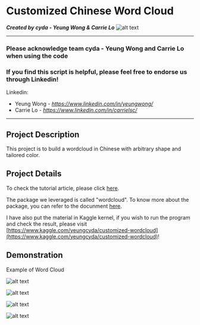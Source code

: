 # Customized Chinese Word Cloud
*<b>Created by cyda - Yeung Wong & Carrie Lo</b>*
![alt text](https://2.bp.blogspot.com/-JDCofS2Pvic/WxQCv_XstyI/AAAAAAAAABM/rWHKnG4ItnMULgmO_tWAuGTNL6kAexJlACK4BGAYYCw/s1000/tight%2Bbanner.png)

---------------------------------------------------------------------------------------------
### Please acknowledge <b>team cyda - Yeung Wong and Carrie Lo</b> when using the code

### If you find this script is helpful, please feel free to endorse us through Linkedin!
Linkedin:

* Yeung Wong - *https://www.linkedin.com/in/yeungwong/*
* Carrie Lo - *https://www.linkedin.com/in/carrielsc/*
---------------------------------------------------------------------------------------------
## Project Description
This project is to build a wordcloud in Chinese with arbitrary shape and tailored color.

## Project Details
To check the tutorial article, please click [here](https://medium.com/@yeung_cyda/written-in-chinese-step-by-step-chinese-word-cloud-with-python-53f57f65be69).

The package we leveraged is called "wordcloud". To know more about the package, you can refer to the docunment [here](https://amueller.github.io/word_cloud/index.html).

I have also put the material in Kaggle kernel, if you wish to run the program and check the result, please visit [https://www.kaggle.com/yeungcyda/customized-wordcloud](https://www.kaggle.com/yeungcyda/customized-wordcloud)!

## Demonstration
Example of Word Cloud

![alt text](https://cdn-images-1.medium.com/max/800/1*BVmp6S57SUz6ustK6q_QWA.png)

![alt text](https://cdn-images-1.medium.com/max/800/1*zObo1mKtGnMan4HtAZaZ4Q.png)

![alt text](https://cdn-images-1.medium.com/max/800/1*BPtWt_2f8JXEVXJ0fWX6Sg.png)

![alt text](https://cdn-images-1.medium.com/max/800/1*VvodtX760ZPaJkVo8kqWvg.png)
